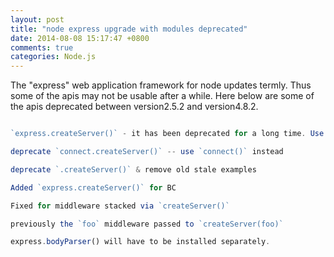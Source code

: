 ```yaml
---
layout: post
title: "node express upgrade with modules deprecated"
date: 2014-08-08 15:17:47 +0800
comments: true
categories: Node.js
---
```

The "express" web application framework for node updates termly. Thus some of the apis may not be usable after a while. Here below are some of the apis deprecated between version2.5.2 and version4.8.2.   

```js

`express.createServer()` - it has been deprecated for a long time. Use `express()` 

deprecate `connect.createServer()` -- use `connect()` instead

deprecate `.createServer()` & remove old stale examples

Added `express.createServer()` for BC

Fixed for middleware stacked via `createServer()`

previously the `foo` middleware passed to `createServer(foo)` 

express.bodyParser() will have to be installed separately.

```